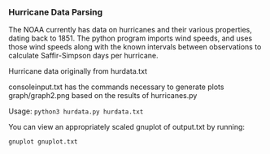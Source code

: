 ### Hurricane Data Parsing

The NOAA currently has data on hurricanes and their various properties, dating back to 1851. The python program imports wind speeds, and uses those wind speeds along with the known intervals between observations to calculate Saffir-Simpson days per hurricane.

Hurricane data originally from hurdata.txt

consoleinput.txt has the commands necessary to generate plots graph/graph2.png based on the results of hurricanes.py

Usage:
```python3 hurdata.py hurdata.txt```

You can view an appropriately scaled gnuplot of output.txt by running:

```gnuplot gnuplot.txt```
